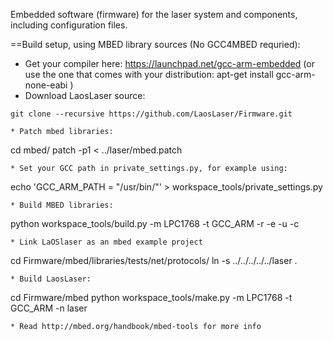 Embedded software (firmware) for the laser system and components, including configuration files.

==Build setup, using MBED library sources (No GCC4MBED requried):
* Get your compiler here: https://launchpad.net/gcc-arm-embedded (or use the one that comes with your
    distribution: apt-get install gcc-arm-none-eabi )
* Download LaosLaser source:
```
git clone --recursive https://github.com/LaosLaser/Firmware.git
```
```
* Patch mbed libraries:
```
cd mbed/
patch -p1 < ../laser/mbed.patch
```
* Set your GCC path in private_settings.py, for example using:
```
echo 'GCC_ARM_PATH = "/usr/bin/"' > workspace_tools/private_settings.py
```
* Build MBED libraries:
```
python workspace_tools/build.py -m LPC1768 -t GCC_ARM -r -e -u -c
```
* Link LaOSlaser as an mbed example project
```
cd Firmware/mbed/libraries/tests/net/protocols/
ln -s  ../../../../../laser .
```
* Build LaosLaser:
```
cd Firmware/mbed
python workspace_tools/make.py -m LPC1768 -t GCC_ARM -n laser
```
* Read http://mbed.org/handbook/mbed-tools for more info
